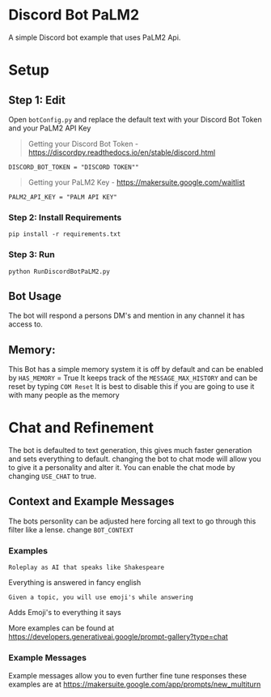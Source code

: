 # Discord Bot PaLM2
A simple Discord bot example that uses PaLM2 Api.

# Setup 
## Step 1: Edit 

Open ```botConfig.py``` and replace the default text with your Discord Bot Token and your PaLM2 API Key 

> Getting your Discord Bot Token -https://discordpy.readthedocs.io/en/stable/discord.html

```DISCORD_BOT_TOKEN = "DISCORD TOKEN""```

> Getting your PaLM2 Key - https://makersuite.google.com/waitlist

```PALM2_API_KEY = "PALM API KEY"```

  ### Step 2: Install Requirements
    pip install -r requirements.txt
  ### Step 3: Run 
    python RunDiscordBotPaLM2.py
  ## Bot Usage

  The bot will respond a persons DM's and mention in any channel it has access to. 

  ## Memory:

  This Bot has a simple memory system it is off by default and can be enabled by ```HAS_MEMORY``` = True It keeps track of the ```MESSAGE_MAX_HISTORY``` and can be reset by typing ```COM Reset``` It is best to disable this if you are going to use it with many people as the memory

  # Chat and Refinement
  The bot is defaulted to text generation, this gives much faster generation and sets everything to default. changing the bot to chat mode will allow you to give it a personality and alter it. You can enable the chat mode by changing ```USE_CHAT``` to true. <p>

  ## Context and Example Messages

  The bots personlity can be adjusted here forcing all text to go through this filter like a lense. change  ```BOT_CONTEXT```

  ### Examples
  
    Roleplay as AI that speaks like Shakespeare
  
  Everything is answered in fancy english <p>
    
    Given a topic, you will use emoji's while answering
  Adds Emoji's to everything it says <p>

  More examples can be found at https://developers.generativeai.google/prompt-gallery?type=chat <p>
  ### Example Messages
  Example messages allow you to even further fine tune responses these examples are at
  https://makersuite.google.com/app/prompts/new_multiturn
   

